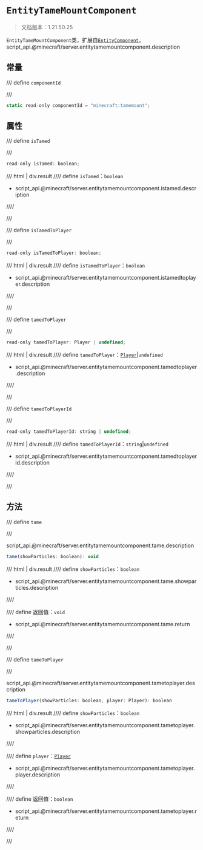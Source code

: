 # `EntityTameMountComponent`

> 文档版本：1.21.50.25

`EntityTameMountComponent`类，扩展自[`EntityComponent`](./entitycomponent.md)。script_api.@minecraft/server.entitytamemountcomponent.description

## 常量

/// define
`componentId`


///

```js
static read-only componentId = "minecraft:tamemount";
```


## 属性

/// define
`isTamed`


///

```js
read-only isTamed: boolean;
```

/// html | div.result
//// define
`isTamed`：`boolean`

- script_api.@minecraft/server.entitytamemountcomponent.istamed.description


////

///


/// define
`isTamedToPlayer`


///

```js
read-only isTamedToPlayer: boolean;
```

/// html | div.result
//// define
`isTamedToPlayer`：`boolean`

- script_api.@minecraft/server.entitytamemountcomponent.istamedtoplayer.description


////

///


/// define
`tamedToPlayer`


///

```js
read-only tamedToPlayer: Player | undefined;
```

/// html | div.result
//// define
`tamedToPlayer`：[`Player`](./player.md)|`undefined`

- script_api.@minecraft/server.entitytamemountcomponent.tamedtoplayer.description


////

///


/// define
`tamedToPlayerId`


///

```js
read-only tamedToPlayerId: string | undefined;
```

/// html | div.result
//// define
`tamedToPlayerId`：`string`|`undefined`

- script_api.@minecraft/server.entitytamemountcomponent.tamedtoplayerid.description


////

///


## 方法

/// define
`tame`


///

script_api.@minecraft/server.entitytamemountcomponent.tame.description

```js
tame(showParticles: boolean): void
```

/// html | div.result
//// define
`showParticles`：`boolean`

- script_api.@minecraft/server.entitytamemountcomponent.tame.showparticles.description


////

//// define
返回值：`void`

- script_api.@minecraft/server.entitytamemountcomponent.tame.return


////

///


/// define
`tameToPlayer`


///

script_api.@minecraft/server.entitytamemountcomponent.tametoplayer.description

```js
tameToPlayer(showParticles: boolean, player: Player): boolean
```

/// html | div.result
//// define
`showParticles`：`boolean`

- script_api.@minecraft/server.entitytamemountcomponent.tametoplayer.showparticles.description


////

//// define
`player`：[`Player`](./player.md)

- script_api.@minecraft/server.entitytamemountcomponent.tametoplayer.player.description


////

//// define
返回值：`boolean`

- script_api.@minecraft/server.entitytamemountcomponent.tametoplayer.return


////

///

